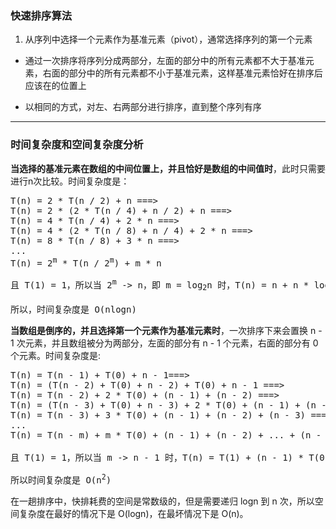 ### 快速排序算法

1. 从序列中选择一个元素作为基准元素（pivot），通常选择序列的第一个元素

* 通过一次排序将序列分成两部分，左面的部分中的所有元素都不大于基准元素，右面的部分中的所有元素都不小于基准元素，这样基准元素恰好在排序后应该在的位置上

* 以相同的方式，对左、右两部分进行排序，直到整个序列有序

---

### 时间复杂度和空间复杂度分析

**当选择的基准元素在数组的中间位置上，并且恰好是数组的中间值时**，此时只需要进行n次比较。时间复杂度是：

<pre>
T(n) = 2 * T(n / 2) + n ===&gt;
T(n) = 2 * (2 * T(n / 4) + n / 2) + n ===&gt;
T(n) = 4 * T(n / 4) + 2 * n ===&gt;
T(n) = 4 * (2 * T(n / 8) + n / 4) + 2 * n ===&gt;
T(n) = 8 * T(n / 8) + 3 * n ===&gt;
...
T(n) = 2<sup>m</sup> * T(n / 2<sup>m</sup>) + m * n

且 T(1) = 1，所以当 2<sup>m</sup> -&gt; n，即 m = log<sub>2</sub>n 时，T(n) = n + n * log<sub>2</sub>n

所以，时间复杂度是 O(nlogn)
</pre>

**当数组是倒序的，并且选择第一个元素作为基准元素时**，一次排序下来会置换 n - 1 次元素，并且数组被分为两部分，左面的部分有 n - 1 个元素，右面的部分有 0 个元素。时间复杂度是:

<pre>
T(n) = T(n - 1) + T(0) + n - 1===&gt;
T(n) = (T(n - 2) + T(0) + n - 2) + T(0) + n - 1 ===&gt;
T(n) = T(n - 2) + 2 * T(0) + (n - 1) + (n - 2) ===&gt;
T(n) = (T(n - 3) + T(0) + n - 3) + 2 * T(0) + (n - 1) + (n - 2) ===&gt;
T(n) = T(n - 3) + 3 * T(0) + (n - 1) + (n - 2) + (n - 3) ===&gt;
...
T(n) = T(n - m) + m * T(0) + (n - 1) + (n - 2) + ... + (n - m)

且 T(1) = 1，所以当 m -&gt; n - 1 时，T(n) = T(1) + (n - 1) * T(0) + (n - 1) + ... + 1 = n + n * (n - 1) / 2 = n<sup>2</sup> / 2 + n / 2

所以时间复杂度是 O(n<sup>2</sup>)
</pre>

在一趟排序中，快排耗费的空间是常数级的，但是需要递归 logn 到 n 次，所以空间复杂度在最好的情况下是 O(logn)，在最坏情况下是 O(n)。

